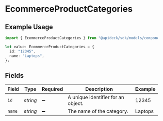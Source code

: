 # EcommerceProductCategories

## Example Usage

```typescript
import { EcommerceProductCategories } from "@apideck/sdk/models/components";

let value: EcommerceProductCategories = {
  id: "12345",
  name: "Laptops",
};
```

## Fields

| Field                              | Type                               | Required                           | Description                        | Example                            |
| ---------------------------------- | ---------------------------------- | ---------------------------------- | ---------------------------------- | ---------------------------------- |
| `id`                               | *string*                           | :heavy_minus_sign:                 | A unique identifier for an object. | 12345                              |
| `name`                             | *string*                           | :heavy_minus_sign:                 | The name of the category.          | Laptops                            |